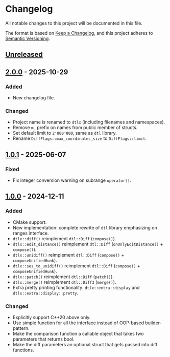 # Changelog

All notable changes to this project will be documented in this file.

The format is based on [Keep a Changelog](https://keepachangelog.com/en/1.1.0/),
and this project adheres to [Semantic Versioning](https://semver.org/spec/v2.0.0.html).

## [Unreleased]

## [2.0.0] - 2025-10-29

### Added

- New changelog file.

### Changed

- Project name is renamed to `dtlx` (including filenames and namespaces).
- Remove `m_` prefix on names from public member of structs.
- Set default limit to `2'000'000`, same as `dtl` library.
- Rename `DiffFlags::max_coordinates_size` to `DiffFlags::limit`.

## [1.0.1] - 2025-06-07

### Fixed

- Fix integer conversion warning on subrange `operator[]`.

## [1.0.0] - 2024-12-11

### Added

- CMake support.
- New implementation: complete rewrite of `dtl` library emphasizing on ranges interface.
- `dtlx::diff()` reimplement `dtl::Diff` (`compose()`).
- `dtlx::edit_distance()` reimplement `dtl::Diff` (`onOnlyEditDistance()` + `compose()`).
- `dtlx::unidiff()` reimplement `dtl::Diff` (`compose()` + `composeUnifiedHunk`).
- `dtlx::ses_to_unidiff()` reimplement `dtl::Diff` (`compose()` + `composeUnifiedHunk`).
- `dtlx::patch()` reimplement `dtl::Diff` (`patch()`).
- `dtlx::merge()` reimplement `dtl::Diff3` (`merge()`).
- Extra pretty printing functionality: `dtlx::extra::display` and `dtlx::extra::display::pretty`.

### Changed

- Explicitly support C++20 above only.
- Use simple function for all the interface instead of OOP-based builder-pattern.
- Make the comparison function a callable object that takes two parameters that returns bool.
- Make the diff parameters an optional struct that gets passed into diff functions.

[unreleased]: https://github.com/mrizaln/dtlx/compare/v2.0.0...HEAD
[2.0.0]: https://github.com/mrizaln/dtlx/compare/v1.0.1...v2.0.0
[1.0.1]: https://github.com/mrizaln/dtlx/compare/v1.0.0...v1.0.1
[1.0.0]: https://github.com/mrizaln/dtlx/releases/tag/v1.0.0
